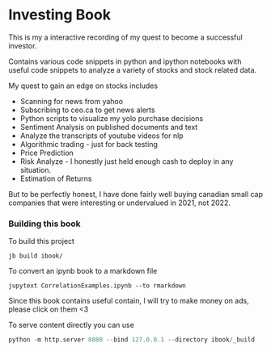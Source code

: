 # Investing Book

This is my a interactive recording of my quest to become a successful investor.

Contains various code snippets in python and ipython notebooks with useful code snippets to analyze a variety of stocks and stock related data.

My quest to gain an edge on stocks includes

* Scanning for news from yahoo
* Subscribing to ceo.ca to get news alerts
* Python scripts to visualize my yolo purchase decisions
* Sentiment Analysis on published documents and text
* Analyze the transcripts of youtube videos for nlp
* Algorithmic trading - just for back testing
* Price Prediction
* Risk Analyze - I honestly just held enough cash to deploy in any situation.
* Estimation of Returns

But to be perfectly honest, I have done fairly well buying canadian small cap companies that were interesting or undervalued in 2021, not 2022.


### Building this book

To build this project

```
jb build ibook/
```

To convert an ipynb book to a markdown file
```
jupytext CorrelationExamples.ipynb --to rmarkdown
```

Since this book contains useful contain, I will try to make money on ads, please click on them <3


To serve content directly you can use

```python
python -m http.server 8080 --bind 127.0.0.1 --directory ibook/_build
```
